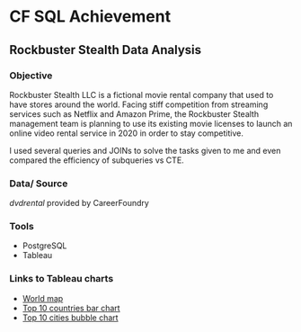 # CF SQL Achievement

## Rockbuster Stealth Data Analysis
### Objective
Rockbuster Stealth LLC is a fictional movie rental company that used to have stores around the world. 
Facing stiff competition from streaming services such as Netflix and Amazon Prime, the Rockbuster Stealth management team is planning to use its existing movie licenses to launch an online video rental service in 2020 in order to stay competitive.

I used several queries and JOINs to solve the tasks given to me and even compared the efficiency of subqueries vs CTE.

### Data/ Source
*dvdrental* provided by CareerFoundry

### Tools
- PostgreSQL
- Tableau

### Links to Tableau charts
- <a href="https://public.tableau.com/shared/DQ5NBGZH2?:display_count=n&:origin=viz_share_link">World map</a>
- <a href="https://public.tableau.com/views/RB-top-10-countries/Sheet1?:language=de-DE&:display_count=n&:origin=viz_share_link">Top 10 countries bar chart</a>
- <a href="https://public.tableau.com/views/RB-Top10-cities-bubblechart/Sheet1?:language=de-DE&:display_count=n&:origin=viz_share_link">Top 10 cities bubble chart</a>
